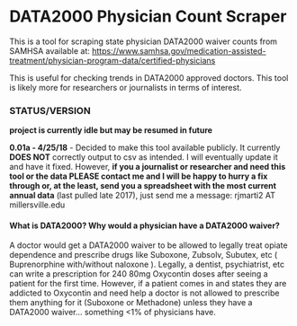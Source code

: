 # DATA2000 Physician Count Scraper
This is a tool for scraping state physician DATA2000 waiver counts from SAMHSA available at: https://www.samhsa.gov/medication-assisted-treatment/physician-program-data/certified-physicians      

This is useful for checking trends in DATA2000 approved doctors. This tool is likely more for researchers or journalists in terms of interest. 



### STATUS/VERSION    
**project is currently idle but may be resumed in future**

**0.01a - 4/25/18** - Decided to make this tool available publicly. It currently **DOES NOT** correctly output to csv as intended. I will eventually update it and have it fixed. However, **if you a journalist or researcher and need this tool or the data PLEASE contact me and I will be happy to hurry a fix through or, at the least, send you a spreadsheet with the most current annual data** (last pulled late 2017), just send me a message: rjmarti2 AT millersville.edu



#### What is DATA2000? Why would a physician have a DATA2000 waiver?
A doctor would get a DATA2000 waiver to be allowed to legally treat opiate dependence and prescribe drugs like Suboxone, Zubsolv, Subutex, etc ( Buprenorphine with/without naloxone ). Legally, a dentist, psychiatrist, etc can write a prescription for 240 80mg Oxycontin doses after seeing a patient for the first time. However, if a patient comes in and states they are addicted to Oxycontin and need help a doctor is not allowed to prescribe them anything for it (Suboxone or Methadone) unless they have a DATA2000 waiver... something <1% of physicians have. 


